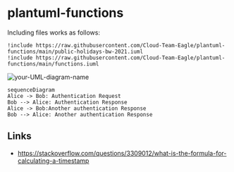 # plantuml-functions


Including files works as follows:

```
!include https://raw.githubusercontent.com/Cloud-Team-Eagle/plantuml-functions/main/public-holidays-bw-2021.iuml 
!include https://raw.githubusercontent.com/Cloud-Team-Eagle/plantuml-functions/main/functions.iuml
```


![your-UML-diagram-name](http://www.plantuml.com/plantuml/proxy?cache=no&src=https://raw.githubusercontent.com/Cloud-Team-Eagle/plantuml-functions/main/demo.iuml)



```mermaid
sequenceDiagram
Alice -> Bob: Authentication Request
Bob --> Alice: Authentication Response
Alice -> Bob:Another authentication Response
Bob --> Alice: Another authentication Response
```


## Links


* https://stackoverflow.com/questions/3309012/what-is-the-formula-for-calculating-a-timestamp



